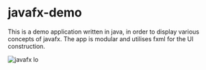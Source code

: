 # javafx-demo

This is a demo application written in java, in order to display various concepts of javafx. The app is modular and utilises fxml for the UI construction. 

![javafx lo](https://miro.medium.com/max/750/1*1gRUS0EnV0LAc7kVAx1n2w.png)
